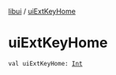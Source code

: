 [libui](index.md) / [uiExtKeyHome](./ui-ext-key-home.md)

# uiExtKeyHome

`val uiExtKeyHome: `[`Int`](https://kotlinlang.org/api/latest/jvm/stdlib/kotlin/-int/index.html)